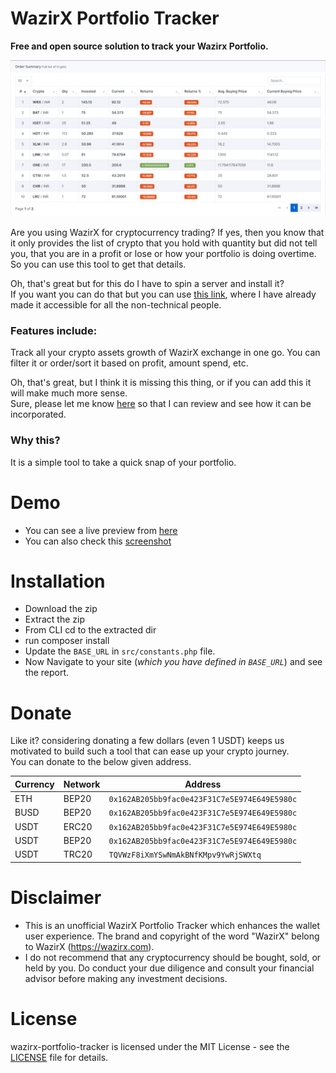 # WazirX Portfolio Tracker

**Free and open source solution to track your Wazirx Portfolio.**  

![wazirx rofit tracker thumbnail](screenshots/table-view.png "Sample Portfolio Overview")

Are you using WazirX for cryptocurrency trading? If yes, then you know that it only provides the list of crypto that you hold with quantity but did not tell you, that you are in a profit or lose or how your portfolio is doing overtime.  
So you can use this tool to get that details.

Oh, that's great but for this do I have to spin a server and install it?  
If you want you can do that but you can use [this link](), where I have already made it accessible for all the non-technical people.

### Features include:

Track all your crypto assets growth of WazirX exchange in one go. You can filter it or order/sort it based on profit, amount spend, etc.  

Oh, that's great, but I think it is missing this thing, or if you can add this it will make much more sense.  
Sure, please let me know [here](https://github.com/finallyRaunak/wazirx-portfolio-tracker/discussions/new) so that I can review and see how it can be incorporated.

### Why this?

It is a simple tool to take a quick snap of your portfolio.

# Demo

- You can see a live preview from [here]()
- You can also check this [screenshot](screenshots/full-page-view.png)

# Installation

- Download the zip
- Extract the zip
- From CLI cd to the extracted dir
- run composer install
- Update the `BASE_URL` in `src/constants.php` file.
- Now Navigate to your site (_which you have defined in `BASE_URL`_) and see the report.

# Donate

Like it? considering donating a few dollars (even 1 USDT) keeps us motivated to build such a tool that can ease up your crypto journey.  
You can donate to the below given address.

| Currency | Network | Address                                      |
|----------|---------|----------------------------------------------|
| ETH      | BEP20   | `0x162AB205bb9fac0e423F31C7e5E974E649E5980c` |
| BUSD     | BEP20   | `0x162AB205bb9fac0e423F31C7e5E974E649E5980c` |
| USDT     | ERC20   | `0x162AB205bb9fac0e423F31C7e5E974E649E5980c` |
| USDT     | BEP20   | `0x162AB205bb9fac0e423F31C7e5E974E649E5980c` |
| USDT     | TRC20   | `TQVWzF8iXmYSwNmAkBNfKMpv9YwRjSWXtq`         |


# Disclaimer 

- This is an unofficial WazirX Portfolio Tracker which enhances the wallet user experience. The brand and copyright of the word "WazirX" belong to WazirX (https://wazirx.com).
- I do not recommend that any cryptocurrency should be bought, sold, or held by you. Do conduct your due diligence and consult your financial advisor before making any investment decisions.

# License

wazirx-portfolio-tracker is licensed under the MIT License - see the [LICENSE](LICENSE) file for details.